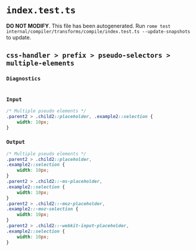 # `index.test.ts`

**DO NOT MODIFY**. This file has been autogenerated. Run `rome test internal/compiler/transforms/compile/index.test.ts --update-snapshots` to update.

## `css-handler > prefix > pseudo-selectors > multiple-elements`

### `Diagnostics`

```

```

### `Input`

```css
/* Multiple pseudo elements */
.parent2 > .child2::placeholder, .example2::selection {
	width: 10px;
}
```

### `Output`

```css
/* Multiple pseudo elements */
.parent2 > .child2::placeholder,
.example2::selection {
	width: 10px;
}
.parent2 > .child2::-ms-placeholder,
.example2::selection {
	width: 10px;
}
.parent2 > .child2::-moz-placeholder,
.example2::-moz-selection {
	width: 10px;
}
.parent2 > .child2::-webkit-input-placeholder,
.example2::selection {
	width: 10px;
}

```
